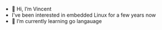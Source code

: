 - 👋 Hi, I’m Vincent
- I've been interested in embedded Linux for a few years now
- 🌱 I’m currently learning go langauage
